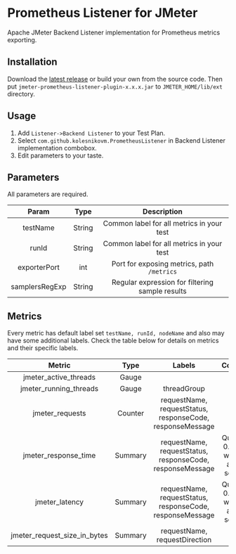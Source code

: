# Prometheus Listener for JMeter

Apache JMeter Backend Listener implementation for Prometheus metrics exporting.

## Installation

Download the [latest release](https://github.com/kolesnikovm/jmeter-prometheus-listener/releases/latest) or build your own from the source code.
Then put `jmeter-prometheus-listener-plugin-x.x.x.jar` to `JMETER_HOME/lib/ext` directory.

## Usage

1. Add `Listener->Backend Listener` to your Test Plan.
2. Select `com.github.kolesnikovm.PrometheusListener` in Backend Listener implementation combobox.
3. Edit parameters to your taste.

## Parameters

All parameters are required.

| Param | Type | Description |
|:---:|:---:|:---:|
| testName | String | Common label for all metrics in your test |
| runId | String | Common label for all metrics in your test |
| exporterPort | int | Port for exposing metrics, path `/metrics` |
| samplersRegExp | String | Regular expression for filtering sample results |

## Metrics

Every metric has default label set `testName, runId, nodeName` and also may have some additional labels. Check the table below for details on metrics and their specific labels.

| Metric | Type | Labels | Comment |
| :---: | :---: | :---: | :---: |
| jmeter_active_threads | Gauge | | |
| jmeter_running_threads | Gauge | threadGroup | |
| jmeter_requests | Counter | requestName, requestStatus, responseCode, responseMessage | |
| jmeter_response_time | Summary | requestName, requestStatus, responseCode, responseMessage | Quantiles: 0.9, 0.95 with max age 10 seconds |
| jmeter_latency | Summary | requestName, requestStatus, responseCode, responseMessage | Quantiles: 0.9, 0.95 with max age 10 seconds |
| jmeter_request_size_in_bytes | Summary | requestName, requestDirection | |
